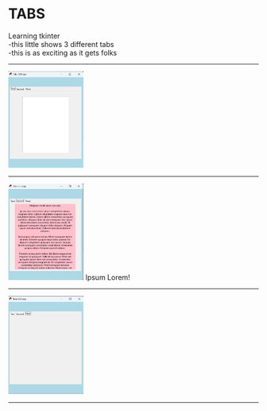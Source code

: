 # TABS
Learning tkinter<br>
-this little shows 3 different tabs<br>
-this is as exciting as it gets folks<br>

***
<img loading="lazy" src="tabs1.png" height=30% width=30% />

***
<img loading="lazy" src="tabs2.png" height=30% width=30% />
Ipsum Lorem!<br>

***

<img loading="lazy" src="tabs3.png" height=30% width=30% />

***
